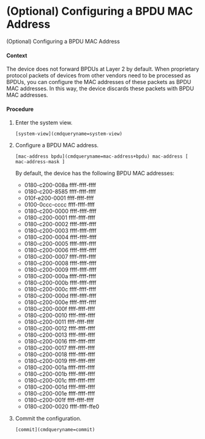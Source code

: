 (Optional) Configuring a BPDU MAC Address
=========================================

(Optional) Configuring a BPDU MAC Address

#### Context

The device does not forward BPDUs at Layer 2 by default. When proprietary protocol packets of devices from other vendors need to be processed as BPDUs, you can configure the MAC addresses of these packets as BPDU MAC addresses. In this way, the device discards these packets with BPDU MAC addresses.


#### Procedure

1. Enter the system view.
   
   
   ```
   [system-view](cmdqueryname=system-view)
   ```
2. Configure a BPDU MAC address.
   
   
   ```
   [mac-address bpdu](cmdqueryname=mac-address+bpdu) mac-address [ mac-address-mask ]
   ```
   
   By default, the device has the following BPDU MAC addresses:
   
   * 0180-c200-008a ffff-ffff-ffff
   * 0180-c200-8585 ffff-ffff-ffff
   * 010f-e200-0001 ffff-ffff-ffff
   * 0100-0ccc-cccc ffff-ffff-ffff
   * 0180-c200-0000 ffff-ffff-ffff
   * 0180-c200-0001 ffff-ffff-ffff
   * 0180-c200-0002 ffff-ffff-ffff
   * 0180-c200-0003 ffff-ffff-ffff
   * 0180-c200-0004 ffff-ffff-ffff
   * 0180-c200-0005 ffff-ffff-ffff
   * 0180-c200-0006 ffff-ffff-ffff
   * 0180-c200-0007 ffff-ffff-ffff
   * 0180-c200-0008 ffff-ffff-ffff
   * 0180-c200-0009 ffff-ffff-ffff
   * 0180-c200-000a ffff-ffff-ffff
   * 0180-c200-000b ffff-ffff-ffff
   * 0180-c200-000c ffff-ffff-ffff
   * 0180-c200-000d ffff-ffff-ffff
   * 0180-c200-000e ffff-ffff-ffff
   * 0180-c200-000f ffff-ffff-ffff
   * 0180-c200-0010 ffff-ffff-ffff
   * 0180-c200-0011 ffff-ffff-ffff
   * 0180-c200-0012 ffff-ffff-ffff
   * 0180-c200-0013 ffff-ffff-ffff
   * 0180-c200-0016 ffff-ffff-ffff
   * 0180-c200-0017 ffff-ffff-ffff
   * 0180-c200-0018 ffff-ffff-ffff
   * 0180-c200-0019 ffff-ffff-ffff
   * 0180-c200-001a ffff-ffff-ffff
   * 0180-c200-001b ffff-ffff-ffff
   * 0180-c200-001c ffff-ffff-ffff
   * 0180-c200-001d ffff-ffff-ffff
   * 0180-c200-001e ffff-ffff-ffff
   * 0180-c200-001f ffff-ffff-ffff
   * 0180-c200-0020 ffff-ffff-ffe0
3. Commit the configuration.
   
   
   ```
   [commit](cmdqueryname=commit)
   ```